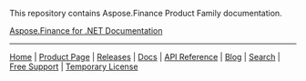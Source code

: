 This repository contains Aspose.Finance Product Family documentation.

[Aspose.Finance for .NET Documentation](net)

------------
[Home](https://www.aspose.com/) | [Product Page](https://products.aspose.com/finance/) | [Releases](https://releases.aspose.com/finance/) | [Docs](https://docs.aspose.com/finance/) | [API Reference](https://reference.aspose.com/finance) | [Blog](https://blog.aspose.com/category/finance/) | [Search](https://search.aspose.com/) | [Free Support](https://forum.aspose.com/c/finance) | [Temporary License](https://purchase.aspose.com/temporary-license)
